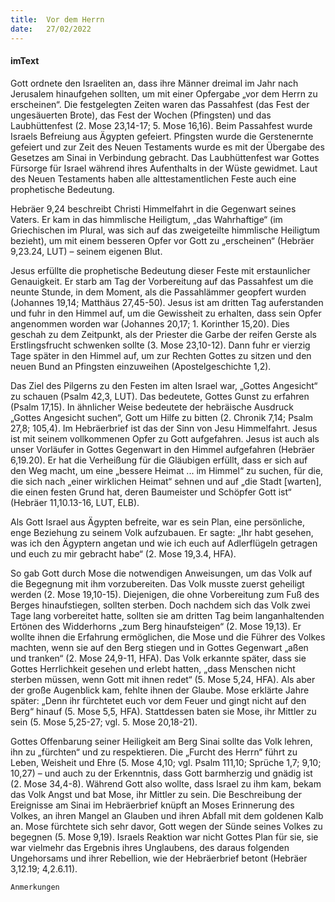 ```yaml
---
title:  Vor dem Herrn
date:   27/02/2022
---
```


#### imText

Gott ordnete den Israeliten an, dass ihre Männer dreimal im Jahr nach Jerusalem hinaufgehen sollten, um mit einer Opfergabe „vor dem Herrn zu erscheinen“. Die festgelegten Zeiten waren das Passahfest (das Fest der ungesäuerten Brote), das Fest der Wochen (Pfingsten) und das Laubhüttenfest (2. Mose 23,14-17; 5. Mose 16,16). Beim Passahfest wurde Israels Befreiung aus Ägypten gefeiert. Pfingsten wurde die Gerstenernte gefeiert und zur Zeit des Neuen Testaments wurde es mit der Übergabe des Gesetzes am Sinai in Verbindung gebracht. Das Laubhüttenfest war Gottes Fürsorge für Israel während ihres Aufenthalts in der Wüste gewidmet. Laut des Neuen Testaments haben alle alttestamentlichen Feste auch eine prophetische Bedeutung.

Hebräer 9,24 beschreibt Christi Himmelfahrt in die Gegenwart seines Vaters. Er kam in das himmlische Heiligtum, „das Wahrhaftige“ (im Griechischen im Plural, was sich auf das zweigeteilte himmlische Heiligtum bezieht), um mit einem besseren Opfer vor Gott zu „erscheinen“ (Hebräer 9,23.24, LUT) – seinem eigenen Blut.

Jesus erfüllte die prophetische Bedeutung dieser Feste mit erstaunlicher Genauigkeit. Er starb am Tag der Vorbereitung auf das Passahfest um die neunte Stunde, in dem Moment, als die Passahlämmer geopfert wurden (Johannes 19,14; Matthäus 27,45-50). Jesus ist am dritten Tag auferstanden und fuhr in den Himmel auf, um die Gewissheit zu erhalten, dass sein Opfer angenommen worden war (Johannes 20,17; 1. Korinther 15,20). Dies geschah zu dem Zeitpunkt, als der Priester die Garbe der reifen Gerste als Erstlingsfrucht schwenken sollte (3. Mose 23,10-12). Dann fuhr er vierzig Tage später in den Himmel auf, um zur Rechten Gottes zu sitzen und den neuen Bund an Pfingsten einzuweihen (Apostelgeschichte 1,2).

Das Ziel des Pilgerns zu den Festen im alten Israel war, „Gottes Angesicht“ zu schauen (Psalm 42,3, LUT). Das bedeutete, Gottes Gunst zu erfahren (Psalm 17,15). In ähnlicher Weise bedeutete der hebräische Ausdruck „Gottes Angesicht suchen“, Gott um Hilfe zu bitten (2. Chronik 7,14; Psalm 27,8; 105,4). Im Hebräerbrief ist das der Sinn von Jesu Himmelfahrt. Jesus ist mit seinem vollkommenen Opfer zu Gott aufgefahren. Jesus ist auch als unser Vorläufer in Gottes Gegenwart in den Himmel aufgefahren (Hebräer 6,19.20). Er hat die Verheißung für die Gläubigen erfüllt, dass er sich auf den Weg macht, um eine „bessere Heimat ... im Himmel“ zu suchen, für die, die sich nach „einer wirklichen Heimat“ sehnen und auf „die Stadt [warten], die einen festen Grund hat, deren Baumeister und Schöpfer Gott ist“ (Hebräer 11,10.13-16, LUT, ELB).

Als Gott Israel aus Ägypten befreite, war es sein Plan, eine persönliche, enge Beziehung zu seinem Volk aufzubauen. Er sagte: „Ihr habt gesehen, was ich den Ägyptern angetan und wie ich euch auf Adlerflügeln getragen und euch zu mir gebracht habe“ (2. Mose 19,3.4, HFA).

So gab Gott durch Mose die notwendigen Anweisungen, um das Volk auf die Begegnung mit ihm vorzubereiten. Das Volk musste zuerst geheiligt werden (2. Mose 19,10-15). Diejenigen, die ohne Vorbereitung zum Fuß des Berges hinaufstiegen, sollten sterben. Doch nachdem sich das Volk zwei Tage lang vorbereitet hatte, sollten sie am dritten Tag beim langanhaltenden Ertönen des Widderhorns „zum Berg hinaufsteigen“ (2. Mose 19,13). Er wollte ihnen die Erfahrung ermöglichen, die Mose und die Führer des Volkes machten, wenn sie auf den Berg stiegen und in Gottes Gegenwart „aßen und tranken“ (2. Mose 24,9-11, HFA). Das Volk erkannte später, dass sie Gottes Herrlichkeit gesehen und erlebt hatten, „dass Menschen nicht sterben müssen, wenn Gott mit ihnen redet“ (5. Mose 5,24, HFA). Als aber der große Augenblick kam, fehlte ihnen der Glaube. Mose erklärte Jahre später: „Denn ihr fürchtetet euch vor dem Feuer und gingt nicht auf den Berg“ hinauf (5. Mose 5,5, HFA). Stattdessen baten sie Mose, ihr Mittler zu sein (5. Mose 5,25-27; vgl. 5. Mose 20,18-21).

Gottes Offenbarung seiner Heiligkeit am Berg Sinai sollte das Volk lehren, ihn zu „fürchten“ und zu respektieren. Die „Furcht des Herrn“ führt zu Leben, Weisheit und Ehre (5. Mose 4,10; vgl. Psalm 111,10; Sprüche 1,7; 9,10; 10,27) – und auch zu der Erkenntnis, dass Gott barmherzig und gnädig ist (2. Mose 34,4-8). Während Gott also wollte, dass Israel zu ihm kam, bekam das Volk Angst und bat Mose, ihr Mittler zu sein. Die Beschreibung der Ereignisse am Sinai im Hebräerbrief knüpft an Moses Erinnerung des Volkes, an ihren Mangel an Glauben und ihren Abfall mit dem goldenen Kalb an. Mose fürchtete sich sehr davor, Gott wegen der Sünde seines Volkes zu begegnen (5. Mose 9,19). Israels Reaktion war nicht Gottes Plan für sie, sie war vielmehr das Ergebnis ihres Unglaubens, des daraus folgenden Ungehorsams und ihrer Rebellion, wie der Hebräerbrief betont (Hebräer 3,12.19; 4,2.6.11).


`Anmerkungen`
